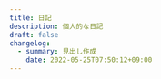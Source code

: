 ```yaml
---
title: 日記
description: 個人的な日記
draft: false
changelog:
  - summary: 見出し作成
    date: 2022-05-25T07:50:12+09:00
---
```

